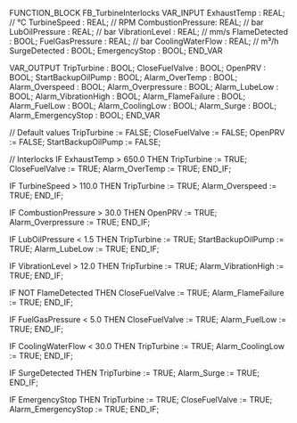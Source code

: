 FUNCTION_BLOCK FB_TurbineInterlocks
VAR_INPUT
    ExhaustTemp       : REAL; // °C
    TurbineSpeed      : REAL; // RPM
    CombustionPressure: REAL; // bar
    LubOilPressure    : REAL; // bar
    VibrationLevel    : REAL; // mm/s
    FlameDetected     : BOOL;
    FuelGasPressure   : REAL; // bar
    CoolingWaterFlow  : REAL; // m³/h
    SurgeDetected     : BOOL;
    EmergencyStop     : BOOL;
END_VAR

VAR_OUTPUT
    TripTurbine            : BOOL;
    CloseFuelValve         : BOOL;
    OpenPRV                : BOOL;
    StartBackupOilPump     : BOOL;
    Alarm_OverTemp         : BOOL;
    Alarm_Overspeed        : BOOL;
    Alarm_Overpressure     : BOOL;
    Alarm_LubeLow          : BOOL;
    Alarm_VibrationHigh    : BOOL;
    Alarm_FlameFailure     : BOOL;
    Alarm_FuelLow          : BOOL;
    Alarm_CoolingLow       : BOOL;
    Alarm_Surge            : BOOL;
    Alarm_EmergencyStop    : BOOL;
END_VAR

// Default values
TripTurbine := FALSE;
CloseFuelValve := FALSE;
OpenPRV := FALSE;
StartBackupOilPump := FALSE;

// Interlocks
IF ExhaustTemp > 650.0 THEN
    TripTurbine := TRUE;
    CloseFuelValve := TRUE;
    Alarm_OverTemp := TRUE;
END_IF;

IF TurbineSpeed > 110.0 THEN
    TripTurbine := TRUE;
    Alarm_Overspeed := TRUE;
END_IF;

IF CombustionPressure > 30.0 THEN
    OpenPRV := TRUE;
    Alarm_Overpressure := TRUE;
END_IF;

IF LubOilPressure < 1.5 THEN
    TripTurbine := TRUE;
    StartBackupOilPump := TRUE;
    Alarm_LubeLow := TRUE;
END_IF;

IF VibrationLevel > 12.0 THEN
    TripTurbine := TRUE;
    Alarm_VibrationHigh := TRUE;
END_IF;

IF NOT FlameDetected THEN
    CloseFuelValve := TRUE;
    Alarm_FlameFailure := TRUE;
END_IF;

IF FuelGasPressure < 5.0 THEN
    CloseFuelValve := TRUE;
    Alarm_FuelLow := TRUE;
END_IF;

IF CoolingWaterFlow < 30.0 THEN
    TripTurbine := TRUE;
    Alarm_CoolingLow := TRUE;
END_IF;

IF SurgeDetected THEN
    TripTurbine := TRUE;
    Alarm_Surge := TRUE;
END_IF;

IF EmergencyStop THEN
    TripTurbine := TRUE;
    CloseFuelValve := TRUE;
    Alarm_EmergencyStop := TRUE;
END_IF;
